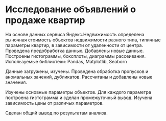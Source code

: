 # Исследование объявлений о продаже квартир

На основе данных сервиса Яндекс.Недвижимость определена рыночная стоимость объектов недвижимости разного типа, типичные параметры квартир, в зависимости от удаленности от центра. Проведена предобработка данных. Добавлены новые данные. Построены гистограммы, боксплоты, диаграммы рассеивания.
Используемые библиотеки: Pandas, Matplotlib, Seaborn

Данные загружены, изучены. Проведена обработка пропусков и аномальных зачений, дубликатов. Рассчитаны и добавлены новые значения.

Изучены основные параметры объектов. Для каждого параметра построена гистограмма и сделан промежуточный вывод. Изучена зависимость цены от различых параметров.

Сделан общий вывод по результатам анализа.
